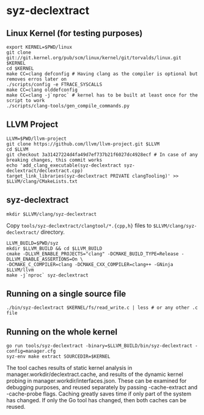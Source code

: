# syz-declextract

## Linux Kernel (for testing purposes)
```
export KERNEL=$PWD/linux
git clone git://git.kernel.org/pub/scm/linux/kernel/git/torvalds/linux.git $KERNEL
cd $KERNEL
make CC=clang defconfig # Having clang as the compiler is optional but removes erros later on
./scripts/config -e FTRACE_SYSCALLS
make CC=clang olddefconfig
make CC=clang -j`nproc` # kernel has to be built at least once for the script to work
./scripts/clang-tools/gen_compile_commands.py
```

## LLVM Project
```
LLVM=$PWD/llvm-project
git clone https://github.com/llvm/llvm-project.git $LLVM
cd $LLVM
git checkout 3a31427224d4fa49d7ef737b21f6027dc4928ecf # In case of any breaking changes, this commit works
echo 'add_clang_executable(syz-declextract syz-declextract/declextract.cpp)
target_link_libraries(syz-declextract PRIVATE clangTooling)' >> $LLVM/clang/CMakeLists.txt
```

## syz-declextract
```
mkdir $LLVM/clang/syz-declextract
```
Copy `tools/syz-declextract/clangtool/*.{cpp,h}` files to `$LLVM/clang/syz-declextract/` directory.
```
LLVM_BUILD=$PWD/syz
mkdir $LLVM_BUILD && cd $LLVM_BUILD
cmake -DLLVM_ENABLE_PROJECTS="clang" -DCMAKE_BUILD_TYPE=Release -DLLVM_ENABLE_ASSERTIONS=On \
-DCMAKE_C_COMPILER=clang -DCMAKE_CXX_COMPILER=clang++ -GNinja $LLVM/llvm
make -j`nproc` syz-declextract
```

## Running on a single source file
```
./bin/syz-declextract $KERNEL/fs/read_write.c | less # or any other .c file
```

## Running on the whole kernel
```
go run tools/syz-declextract -binary=$LLVM_BUILD/bin/syz-declextract -config=manager.cfg
syz-env make extract SOURCEDIR=$KERNEL
```

The tool caches results of static kernel analysis in manager.workdir/declextract.cache,
and results of the dynamic kernel probing in manager.workdir/interfaces.json.
These can be examined for debugging purposes, and reused separately by passing
-cache-extract and -cache-probe flags. Caching greatly saves time if only part
of the system has changed. If only the Go tool has changed, then both caches can be reused.
